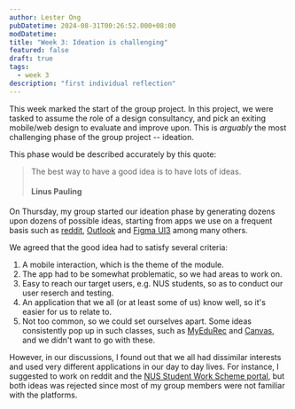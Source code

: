 ```yaml
---
author: Lester Ong
pubDatetime: 2024-08-31T00:26:52.000+08:00
modDatetime:
title: "Week 3: Ideation is challenging"
featured: false
draft: true
tags:
  - week 3
description: "first individual reflection"
---
```


This week marked the start of the group project. In this project, we were tasked to assume the role of a design consultancy, and pick an exiting mobile/web design to evaluate and improve upon. This is _arguably_ the most challenging phase of the group project -- ideation.

This phase would be described accurately by this quote:

> The best way to have a good idea is to have lots of ideas.
>
> #### Linus Pauling

On Thursday, my group started our ideation phase by generating dozens upon dozens of possible ideas, starting from apps we use on a frequent basis such as [reddit](https://www.reddit.com), [Outlook](https://outlook.com/) and [Figma UI3](https://help.figma.com/hc/en-us/articles/23954856027159-Navigating-UI3-Figma-s-new-UI) among many others.

We agreed that the good idea had to satisfy several criteria:

1. A mobile interaction, which is the theme of the module.
2. The app had to be somewhat problematic, so we had areas to work on.
3. Easy to reach our target users, e.g. NUS students, so as to conduct our user reserch and testing.
4. An application that we all (or at least some of us) know well, so it's easier for us to relate to.
5. Not too common, so we could set ourselves apart. Some ideas consistently pop up in such classes, such as [MyEduRec](https://myedurec.nus.edu.sg/) and [Canvas](https://canvas.nus.edu.sg/), and we didn't want to go with these.

However, in our discussions, I found out that we all had dissimilar interests and used very different applications in our day to day lives. For instance, I suggested to work on reddit and the [NUS Student Work Scheme portal](https://inetapps.nus.edu.sg/nsws/app/login), but both ideas was rejected since most of my group members were not familiar with the platforms.
